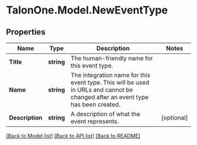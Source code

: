 # TalonOne.Model.NewEventType
## Properties

Name | Type | Description | Notes
------------ | ------------- | ------------- | -------------
**Title** | **string** | The human-friendly name for this event type. | 
**Name** | **string** | The integration name for this event type. This will be used in URLs and cannot be changed after an event type has been created. | 
**Description** | **string** | A description of what the event represents.  | [optional] 

[[Back to Model list]](../README.md#documentation-for-models) [[Back to API list]](../README.md#documentation-for-api-endpoints) [[Back to README]](../README.md)

